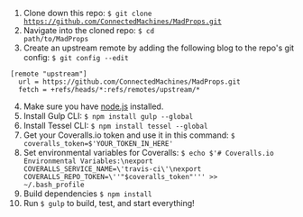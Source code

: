 1. Clone down this repo: <code>$ git clone https://github.com/ConnectedMachines/MadProps.git</code>
2. Navigate into the cloned repo: <code>$ cd path/to/MadProps</code>
3. Create an upstream remote by adding the following blog to the repo's git config: <code>$ git config --edit</code>
```
[remote "upstream"]
  url = https://github.com/ConnectedMachines/MadProps.git
  fetch = +refs/heads/*:refs/remotes/upstream/*
```
4. Make sure you have [node.js](http://nodejs.org/download/) installed.
5. Install Gulp CLI: <code>$ npm install gulp --global</code>
6. Install Tessel CLI: <code>$ npm install tessel --global</code>
6. Get your Coveralls.io token and use it in this command: <code>$ coveralls_token=$'YOUR_TOKEN_IN_HERE'</code> 
7. Set environmental variables for Coveralls: <code>$ echo $'# Coveralls.io Environmental Variables:\nexport COVERALLS_SERVICE_NAME=\'travis-ci\'\nexport COVERALLS_REPO_TOKEN=\''"$coveralls_token"\''' >> ~/.bash_profile</code>
7. Build dependencies <code>$ npm install</code>
8. Run <code>$ gulp</code> to build, test, and start everything!
